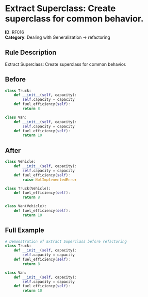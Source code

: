 # Extract Superclass: Create superclass for common behavior.

**ID**: RF016  
**Category**: Dealing with Generalization → refactoring

## Rule Description
Extract Superclass: Create superclass for common behavior.

## Before
```python
class Truck:
    def __init__(self, capacity):
        self.capacity = capacity
    def fuel_efficiency(self):
        return 8

class Van:
    def __init__(self, capacity):
        self.capacity = capacity
    def fuel_efficiency(self):
        return 10
```

## After  
```python
class Vehicle:
    def __init__(self, capacity):
        self.capacity = capacity
    def fuel_efficiency(self):
        raise NotImplementedError

class Truck(Vehicle):
    def fuel_efficiency(self):
        return 8

class Van(Vehicle):
    def fuel_efficiency(self):
        return 10
```

## Full Example
```python
# Demonstration of Extract Superclass before refactoring
class Truck:
    def __init__(self, capacity):
        self.capacity = capacity
    def fuel_efficiency(self):
        return 8

class Van:
    def __init__(self, capacity):
        self.capacity = capacity
    def fuel_efficiency(self):
        return 10
```

